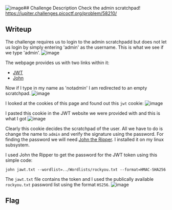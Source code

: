 ![image](https://github.com/AKripper/COPS-CSOC/assets/167231621/bf34d85c-fa43-4071-b770-81cf5607f4df)## Challenge Description
Check the admin scratchpad! https://jupiter.challenges.picoctf.org/problem/58210/

## Writeup
The challenge requires us to login to the admin scratchpadd but does not let us login by simply entering 'admin' as the username. This is what we see if we type 'admin'.
![image](https://github.com/AKripper/COPS-CSOC/assets/167231621/01f13b5b-3171-4b2c-947e-cab7afb90ecc)

The webpage provides us with two links within it:
- [JWT](https://jwt.io)
- [John](https://github.com/openwall/john)


Now if I type in my name as 'notadmin' I am redirected to an empty scratchpad.
![image](https://github.com/AKripper/COPS-CSOC/assets/167231621/21654868-2667-4890-b087-189d27813239)

I looked at the cookies of this page and found out this `jwt` cookie:
![image](https://github.com/AKripper/COPS-CSOC/assets/167231621/3d19a9ee-a633-46de-937e-51874ef575d1)

I pasted this cookie in the JWT website we were provided with and this is what I got
![image](https://github.com/AKripper/COPS-CSOC/assets/167231621/58ba01b9-54f1-4cfa-be43-598998f43f1d)

Clearly this cookie decides the scratchpad of the user. All we have to do is change the name to `admin` and verify the signature using the password.
For finding the password we will need [John the Ripper](https://github.com/openwall/john). I installed it on my linux subsystem.

I used John the Ripper to get the password for the JWT token using this simple code:

`john jawt.txt --wordlist=../Wordlists/rockyou.txt --format=HMAC-SHA256`

The `jawt.txt` file contains the token and I used the publically available `rockyou.txt` password list using the format `HS256`.
![image](https://github.com/AKripper/COPS-CSOC/assets/167231621/e2ffb8da-f8a4-4ca4-b438-9a7a2e89ad5f)


## Flag
